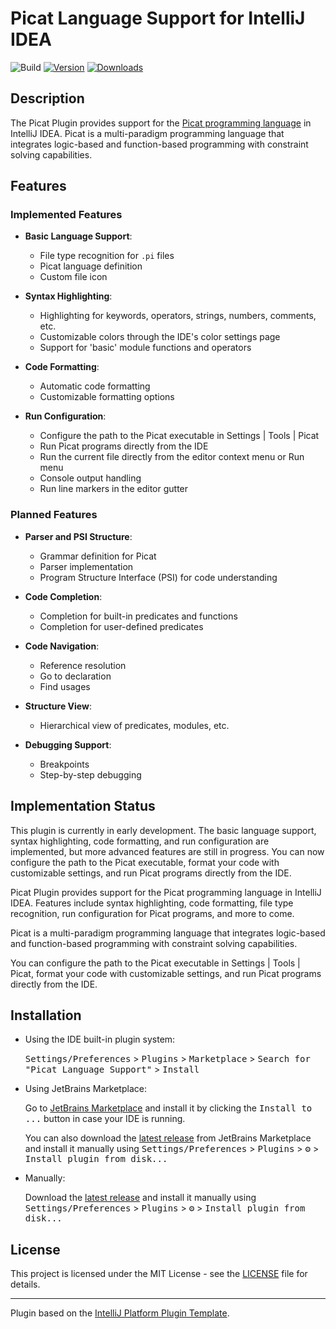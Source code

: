 # Picat Language Support for IntelliJ IDEA

![Build](https://github.com/avrilfanomar/picat-plugin/workflows/Build/badge.svg)
[![Version](https://img.shields.io/jetbrains/plugin/v/com.github.avrilfanomar.picatplugin.svg)](https://plugins.jetbrains.com/plugin/com.github.avrilfanomar.picatplugin)
[![Downloads](https://img.shields.io/jetbrains/plugin/d/com.github.avrilfanomar.picatplugin.svg)](https://plugins.jetbrains.com/plugin/com.github.avrilfanomar.picatplugin)

## Description

The Picat Plugin provides support for the [Picat programming language](http://picat-lang.org/) in IntelliJ IDEA. Picat is a multi-paradigm programming language that integrates logic-based and function-based programming with constraint solving capabilities.

## Features

### Implemented Features

- **Basic Language Support**:
  - File type recognition for `.pi` files
  - Picat language definition
  - Custom file icon

- **Syntax Highlighting**:
  - Highlighting for keywords, operators, strings, numbers, comments, etc.
  - Customizable colors through the IDE's color settings page
  - Support for 'basic' module functions and operators

- **Code Formatting**:
  - Automatic code formatting
  - Customizable formatting options

- **Run Configuration**:
  - Configure the path to the Picat executable in Settings | Tools | Picat
  - Run Picat programs directly from the IDE
  - Run the current file directly from the editor context menu or Run menu
  - Console output handling
  - Run line markers in the editor gutter

### Planned Features

- **Parser and PSI Structure**:
  - Grammar definition for Picat
  - Parser implementation
  - Program Structure Interface (PSI) for code understanding

- **Code Completion**:
  - Completion for built-in predicates and functions
  - Completion for user-defined predicates

- **Code Navigation**:
  - Reference resolution
  - Go to declaration
  - Find usages

- **Structure View**:
  - Hierarchical view of predicates, modules, etc.

- **Debugging Support**:
  - Breakpoints
  - Step-by-step debugging

## Implementation Status

This plugin is currently in early development. The basic language support, syntax highlighting, code formatting, and run configuration are implemented, but more advanced features are still in progress. You can now configure the path to the Picat executable, format your code with customizable settings, and run Picat programs directly from the IDE.

<!-- Plugin description -->
Picat Plugin provides support for the Picat programming language in IntelliJ IDEA. Features include syntax highlighting, code formatting, file type recognition, run configuration for Picat programs, and more to come.

Picat is a multi-paradigm programming language that integrates logic-based and function-based programming with constraint solving capabilities.

You can configure the path to the Picat executable in Settings | Tools | Picat, format your code with customizable settings, and run Picat programs directly from the IDE.
<!-- Plugin description end -->

## Installation

- Using the IDE built-in plugin system:

  <kbd>Settings/Preferences</kbd> > <kbd>Plugins</kbd> > <kbd>Marketplace</kbd> > <kbd>Search for "Picat Language Support"</kbd> >
  <kbd>Install</kbd>

- Using JetBrains Marketplace:

  Go to [JetBrains Marketplace](https://plugins.jetbrains.com/plugin/com.github.avrilfanomar.picatplugin) and install it by clicking the <kbd>Install to ...</kbd> button in case your IDE is running.

  You can also download the [latest release](https://plugins.jetbrains.com/plugin/com.github.avrilfanomar.picatplugin/versions) from JetBrains Marketplace and install it manually using
  <kbd>Settings/Preferences</kbd> > <kbd>Plugins</kbd> > <kbd>⚙️</kbd> > <kbd>Install plugin from disk...</kbd>

- Manually:

  Download the [latest release](https://github.com/avrilfanomar/picat-plugin/releases/latest) and install it manually using
  <kbd>Settings/Preferences</kbd> > <kbd>Plugins</kbd> > <kbd>⚙️</kbd> > <kbd>Install plugin from disk...</kbd>


## License

This project is licensed under the MIT License - see the [LICENSE](LICENSE) file for details.

---
Plugin based on the [IntelliJ Platform Plugin Template][template].

[template]: https://github.com/JetBrains/intellij-platform-plugin-template
[docs:plugin-description]: https://plugins.jetbrains.com/docs/intellij/plugin-user-experience.html#plugin-description-and-presentation
